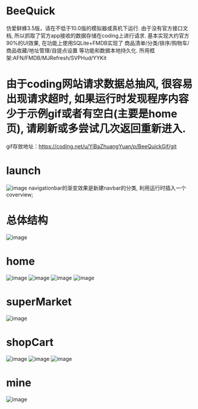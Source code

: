# BeeQuick
仿爱鲜蜂3.5版，请在不低于10.0版的模拟器或真机下运行. 由于没有官方接口文档, 所以抓取了官方app接收的数据存储在coding上进行请求.
基本实现大约官方90%的UI效果, 在功能上使用SQLite+FMDB实现了 商品清单/分类/排序/购物车/商品收藏/地址管理/自提点设置 等功能和数据本地持久化.
所用框架:AFN/FMDB/MJRefresh/SVPHud/YYKit

# 由于coding网站请求数据总抽风, 很容易出现请求超时, 如果运行时发现程序内容少于示例gif或者有空白(主要是home页), 请刷新或多尝试几次返回重新进入.
gif存放地址：https://coding.net/u/YiBaZhuangYuan/p/BeeQuickGif/git

# launch
![image](https://coding.net/u/YiBaZhuangYuan/p/BeeQuickGif/git/raw/master/launch-min.gif)
navigationbar的渐变效果是新建navbar的分类, 利用运行时插入一个coverview;

# 总体结构
![image](https://coding.net/u/YiBaZhuangYuan/p/BeeQuickGif/git/raw/master/page.gif)

# home
![image](https://coding.net/u/YiBaZhuangYuan/p/BeeQuickGif/git/raw/master/home-1-min.gif)
![image](https://coding.net/u/YiBaZhuangYuan/p/BeeQuickGif/git/raw/master/home-2-min.gif)
![image](https://coding.net/u/YiBaZhuangYuan/p/BeeQuickGif/git/raw/master/home-3-min.gif)
![image](https://coding.net/u/YiBaZhuangYuan/p/BeeQuickGif/git/raw/master/home-4-min.gif)

# superMarket
![image](https://coding.net/u/YiBaZhuangYuan/p/BeeQuickGif/git/raw/master/superMarket-min.gif)

# shopCart
![image](https://coding.net/u/YiBaZhuangYuan/p/BeeQuickGif/git/raw/master/shopCartAddress.gif)
![image](https://coding.net/u/YiBaZhuangYuan/p/BeeQuickGif/git/raw/master/shopCartEdit-min.gif)
![image](https://coding.net/u/YiBaZhuangYuan/p/BeeQuickGif/git/raw/master/shopCartCheckOut-min.gif)

# mine
![image](https://coding.net/u/YiBaZhuangYuan/p/BeeQuickGif/git/raw/master/mine.gif)
